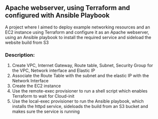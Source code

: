 ## **Apache webserver, using Terraform and configured with Ansible Playbook**
A project where I aimed to deploy example networking resources and an EC2 instance using Terraform and configure it as an Apache webserver, using an Ansible playbook to install the required service and sideload the website build from S3

### **Description:**
1. Create VPC, Internet Gateway, Route table, Subnet, Security Group for the VPC, Network interface and Elastic IP
2. Associate the Route Table with the subnet and the elastic IP with the Network Interface
3. Create the EC2 instance
4. Use the remote-exec provisioner to run a shell script which enables Terraform to wait for Cloud-init
5. Use the local-exec provisioner to run the Ansible playbook, which installs the httpd service, sideloads the build from an S3 bucket and makes sure the service is running
